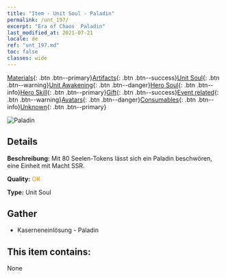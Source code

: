 ```yaml
---
title: "Item - Unit Soul - Paladin"
permalink: /unt_197/
excerpt: "Era of Chaos  Paladin"
last_modified_at: 2021-07-21
locale: de
ref: "unt_197.md"
toc: false
classes: wide
---
```

 [Materials](/ItemsDE/){: .btn .btn--primary}[Artifacts](/ItemsDE/Artifacts/){: .btn .btn--success}[Unit Soul](/ItemsDE/UnitSoul/){: .btn .btn--warning}[Unit Awakening](/ItemsDE/UnitAwakening/){: .btn .btn--danger}[Hero Soul](/ItemsDE/HeroSoul/){: .btn .btn--info}[Hero Skill](/ItemsDE/HeroSkill/){: .btn .btn--primary}[Gift](/ItemsDE/Gift/){: .btn .btn--success}[Event related](/ItemsDE/Events/){: .btn .btn--warning}[Avatars](/ItemsDE/Avatars/){: .btn .btn--danger}[Consumables](/ItemsDE/Consumables/){: .btn .btn--info}[Unknown](/ItemsDE/Unknown/){: .btn .btn--primary}

 ![Paladin](/images/u/ti_shengqishi.jpg)

## Details
 **Beschreibung:** Mit 80 Seelen-Tokens lässt sich ein Paladin beschwören, eine Einheit mit Macht SSR.

 **Quality:** <span style="color: #FF8C00">OK</span>

 **Type:** Unit Soul

## Gather

*    Kaserneneinlösung - Paladin 

## This item contains:

  None

